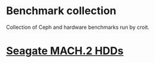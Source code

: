 # Benchmark collection

Collection of Ceph and hardware benchmarks run by croit.

# [Seagate MACH.2 HDDs](mach2-disks/README.md)
